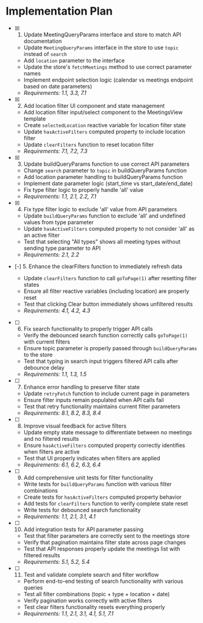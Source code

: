 # Implementation Plan

- [x] 1. Update MeetingQueryParams interface and store to match API documentation

  - Update `MeetingQueryParams` interface in the store to use `topic` instead of `search`
  - Add `location` parameter to the interface
  - Update the store's `fetchMeetings` method to use correct parameter names
  - Implement endpoint selection logic (calendar vs meetings endpoint based on date parameters)
  - _Requirements: 1.1, 3.3, 7.1_

- [x] 2. Add location filter UI component and state management

  - Add location filter input/select component to the MeetingsView template
  - Create `selectedLocation` reactive variable for location filter state
  - Update `hasActiveFilters` computed property to include location filter
  - Update `clearFilters` function to reset location filter
  - _Requirements: 7.1, 7.2, 7.3_

- [x] 3. Update buildQueryParams function to use correct API parameters

  - Change `search` parameter to `topic` in buildQueryParams function
  - Add location parameter handling to buildQueryParams function
  - Implement date parameter logic (start_time vs start_date/end_date)
  - Fix type filter logic to properly handle 'all' value
  - _Requirements: 1.1, 2.1, 2.2, 7.1_

- [x] 4. Fix type filter logic to exclude 'all' value from API parameters

  - Update `buildQueryParams` function to exclude 'all' and undefined values from type parameter
  - Update `hasActiveFilters` computed property to not consider 'all' as an active filter
  - Test that selecting "All types" shows all meeting types without sending type parameter to API
  - _Requirements: 2.1, 2.2_

- [-] 5. Enhance the clearFilters function to immediately refresh data

  - Update `clearFilters` function to call `goToPage(1)` after resetting filter states
  - Ensure all filter reactive variables (including location) are properly reset
  - Test that clicking Clear button immediately shows unfiltered results
  - _Requirements: 4.1, 4.2, 4.3_

- [ ] 6. Fix search functionality to properly trigger API calls

  - Verify the debounced search function correctly calls `goToPage(1)` with current filters
  - Ensure topic parameter is properly passed through `buildQueryParams` to the store
  - Test that typing in search input triggers filtered API calls after debounce delay
  - _Requirements: 1.1, 1.3, 1.5_

- [ ] 7. Enhance error handling to preserve filter state

  - Update `retryFetch` function to include current page in parameters
  - Ensure filter inputs remain populated when API calls fail
  - Test that retry functionality maintains current filter parameters
  - _Requirements: 8.1, 8.2, 8.3, 8.4_

- [ ] 8. Improve visual feedback for active filters

  - Update empty state message to differentiate between no meetings and no filtered results
  - Ensure `hasActiveFilters` computed property correctly identifies when filters are active
  - Test that UI properly indicates when filters are applied
  - _Requirements: 6.1, 6.2, 6.3, 6.4_

- [ ] 9. Add comprehensive unit tests for filter functionality

  - Write tests for `buildQueryParams` function with various filter combinations
  - Create tests for `hasActiveFilters` computed property behavior
  - Add tests for `clearFilters` function to verify complete state reset
  - Write tests for debounced search functionality
  - _Requirements: 1.1, 2.1, 3.1, 4.1_

- [ ] 10. Add integration tests for API parameter passing

  - Test that filter parameters are correctly sent to the meetings store
  - Verify that pagination maintains filter state across page changes
  - Test that API responses properly update the meetings list with filtered results
  - _Requirements: 5.1, 5.2, 5.4_

- [ ] 11. Test and validate complete search and filter workflow
  - Perform end-to-end testing of search functionality with various queries
  - Test all filter combinations (topic + type + location + date)
  - Verify pagination works correctly with active filters
  - Test clear filters functionality resets everything properly
  - _Requirements: 1.1, 2.1, 3.1, 4.1, 5.1, 7.1_
